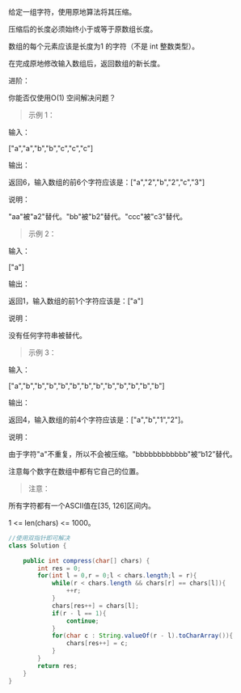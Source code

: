 给定一组字符，使用原地算法将其压缩。

压缩后的长度必须始终小于或等于原数组长度。

数组的每个元素应该是长度为1 的字符（不是 int 整数类型）。

在完成原地修改输入数组后，返回数组的新长度。

 
进阶：

你能否仅使用O(1) 空间解决问题？

 

>示例 1：

输入：

["a","a","b","b","c","c","c"]

输出：

返回6，输入数组的前6个字符应该是：["a","2","b","2","c","3"]

说明：

"aa"被"a2"替代。"bb"被"b2"替代。"ccc"被"c3"替代。

>示例 2：

输入：

["a"]

输出：

返回1，输入数组的前1个字符应该是：["a"]

说明：

没有任何字符串被替代。

>示例 3：

输入：

["a","b","b","b","b","b","b","b","b","b","b","b","b"]

输出：

返回4，输入数组的前4个字符应该是：["a","b","1","2"]。

说明：

由于字符"a"不重复，所以不会被压缩。"bbbbbbbbbbbb"被“b12”替代。

注意每个数字在数组中都有它自己的位置。

>注意：

所有字符都有一个ASCII值在[35, 126]区间内。

1 <= len(chars) <= 1000。


```java
//使用双指针即可解决
class Solution {
    
    public int compress(char[] chars) {
        int res = 0;
        for(int l = 0,r = 0;l < chars.length;l = r){
            while(r < chars.length && chars[r] == chars[l]){
                ++r;
            }
            chars[res++] = chars[l];
            if(r - l == 1){
                continue;
            }
            for(char c : String.valueOf(r - l).toCharArray()){
                chars[res++] = c;
            }
        }
        return res;
    }
}
```
